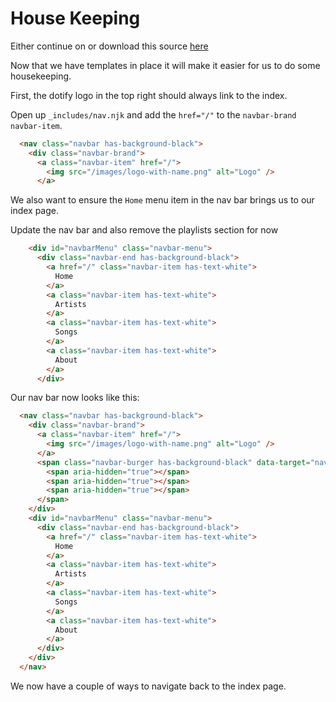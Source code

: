 # House Keeping

Either continue on or download this source [here](./archive/js-playlist-1.5.0.zip)

Now that we have templates in place it will make it easier for us to do some housekeeping.

First, the dotify logo in the top right should always link to the index.

Open up `_includes/nav.njk` and add the `href="/"` to the `navbar-brand navbar-item`.

```html
  <nav class="navbar has-background-black">
    <div class="navbar-brand">
      <a class="navbar-item" href="/">
        <img src="/images/logo-with-name.png" alt="Logo" />
      </a>
```

We also want to ensure the `Home` menu item in the nav bar brings us to our index page.

Update the nav bar and also remove the playlists section for now

```html
    <div id="navbarMenu" class="navbar-menu">
      <div class="navbar-end has-background-black">
        <a href="/" class="navbar-item has-text-white">
          Home
        </a>
        <a class="navbar-item has-text-white">
          Artists
        </a>
        <a class="navbar-item has-text-white">
          Songs
        </a>
        <a class="navbar-item has-text-white">
          About
        </a>
      </div>
```

Our nav bar now looks like this:

```html
  <nav class="navbar has-background-black">
    <div class="navbar-brand">
      <a class="navbar-item" href="/">
        <img src="/images/logo-with-name.png" alt="Logo" />
      </a>
      <span class="navbar-burger has-background-black" data-target="navbarMenu" aria-expanded="false">
        <span aria-hidden="true"></span>
        <span aria-hidden="true"></span>
        <span aria-hidden="true"></span>
      </span>
    </div>
    <div id="navbarMenu" class="navbar-menu">
      <div class="navbar-end has-background-black">
        <a href="/" class="navbar-item has-text-white">
          Home
        </a>
        <a class="navbar-item has-text-white">
          Artists
        </a>
        <a class="navbar-item has-text-white">
          Songs
        </a>
        <a class="navbar-item has-text-white">
          About
        </a>
      </div>
    </div>
  </nav>
```

We now have a couple of ways to navigate back to the index page.
